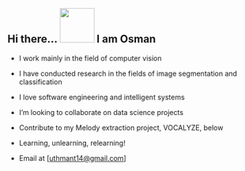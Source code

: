 ## Hi there... <img src="![image](https://github.com/logic-OT/logic-OT/assets/61668807/218de709-c323-4bfb-b800-0bf56997e7d5)" width="70" height="70"/>  I am Osman


- I work mainly in the field of computer vision

- I have conducted research in the fields of image segmentation and classification

- I love software engineering and intelligent systems

- I’m looking to collaborate on data science projects

- Contribute to my Melody extraction project, VOCALYZE, below

- Learning, unlearning, relearning!

- Email at [uthmant14@gmail.com]
